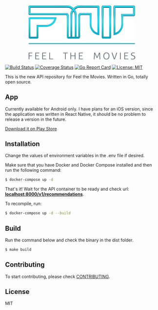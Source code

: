 <p align="center"><img src="./assets/img/logo.png" width="350"></p>

[![Build Status](https://travis-ci.org/cyruzin/feelthemovies.svg?branch=master)](https://travis-ci.org/cyruzin/feelthemovies) [![Coverage Status](https://coveralls.io/repos/github/cyruzin/feelthemovies/badge.svg?branch=master&service=github)](https://coveralls.io/github/cyruzin/feelthemovies?branch=master&service=github) [![Go Report Card](https://goreportcard.com/badge/github.com/cyruzin/feelthemovies)](https://goreportcard.com/report/github.com/cyruzin/feelthemovies) [![License: MIT](https://img.shields.io/badge/License-MIT-yellow.svg)](https://opensource.org/licenses/MIT)

This is the new API repository for Feel the Movies. Written in Go, totally open source.

## App

Currently available for Android only. I have plans for an iOS version, since the application was written in React Native, it should be no problem to release a version in the future.

[Download it on Play Store](https://play.google.com/store/apps/details?id=br.com.feelthemovies&hl=en_ZA)

## Installation

Change the values of environment variables in the .env file if desired. 

Make sure that you have Docker and Docker Compose installed and then run the following command:

```sh
$ docker-compose up -d
```

That's it! Wait for the API container to be ready and check url: **[localhost:8000/v1/recommendations](http://localhost:8000/v1/recommendations)**.

To recompile, run:

```sh
$ docker-compose up -d --build
```

## Build

Run the command below and check the binary in the dist folder.

```sh
$ make build
```

## Contributing

To start contributing, please check [CONTRIBUTING](https://github.com/cyruzin/feelthemovies/blob/master/CONTRIBUTING.md).

## License

MIT

